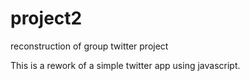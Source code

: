 project2
========

reconstruction of group twitter project

This is a rework of a simple twitter app using javascript. 
